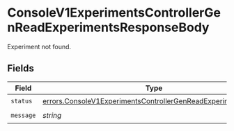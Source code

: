 # ConsoleV1ExperimentsControllerGenReadExperimentsResponseBody

Experiment not found.


## Fields

| Field                                                                                                                                          | Type                                                                                                                                           | Required                                                                                                                                       | Description                                                                                                                                    |
| ---------------------------------------------------------------------------------------------------------------------------------------------- | ---------------------------------------------------------------------------------------------------------------------------------------------- | ---------------------------------------------------------------------------------------------------------------------------------------------- | ---------------------------------------------------------------------------------------------------------------------------------------------- |
| `status`                                                                                                                                       | [errors.ConsoleV1ExperimentsControllerGenReadExperimentsStatus](../../models/errors/consolev1experimentscontrollergenreadexperimentsstatus.md) | :heavy_check_mark:                                                                                                                             | N/A                                                                                                                                            |
| `message`                                                                                                                                      | *string*                                                                                                                                       | :heavy_check_mark:                                                                                                                             | N/A                                                                                                                                            |